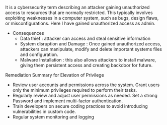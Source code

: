 It is a cybersecurity term describing an attacker gaining unauthorized access to resources that are normally restricted. This typically involves exploiting weaknesses in a computer system, such as bugs, design flaws, or misconfigurations. Here I have gained unauthorized access as admin. 

- Consequences 
   - Data thief : attacker can access and steal sensitive information
   - System disruption and Damage : Once gained unauthorized access, attackers can manipulate, modify and delete important systems files and configuration. 
   - Malware Installation : this also allows attackers to install malware, giving them persistent access and creating backdoor for future.


Remediation Summary for Elevation of Privilege

- Review user accounts and permissions across the system.
Grant users only the minimum privileges required to perform their tasks.
- Regularly review and adjust user permissions as needed.
Set a strong Password and implement multi-factor authentication.
- Train developers on secure coding practices to avoid introducing vulnerabilities in custom code.
- Regular system monitoring and logging


